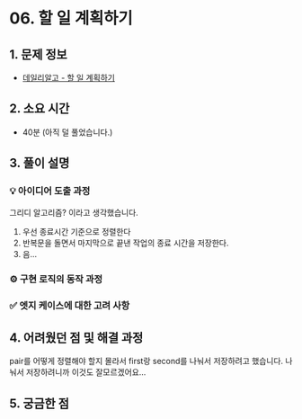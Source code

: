 ﻿# 06. 할 일 계획하기

## 1. 문제 정보
- [데일리알고 - 할 일 계획하기](https://dailyalgo.kr/ko/problems/186)

## 2. 소요 시간
- 40분 (아직 덜 풀었습니다.)

## 3. 풀이 설명
### 💡 아이디어 도출 과정

그리디 알고리즘? 이라고 생각했습니다.

1. 우선 종료시간 기준으로 정렬한다
2. 반복문을 돌면서 마지막으로 끝낸 작업의 종료 시간을 저장한다.
3. 음...

### ⚙️ 구현 로직의 동작 과정

### ✅ 엣지 케이스에 대한 고려 사항

## 4. 어려웠던 점 및 해결 과정

pair를 어떻게 정렬해야 할지 몰라서 first랑 second를 나눠서 저장하려고 했습니다.
나눠서 저장하려니까 이것도 잘모르겠어요...

## 5. 궁금한 점

